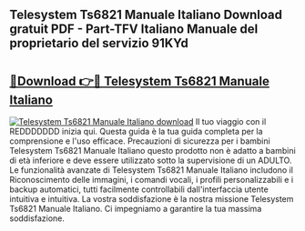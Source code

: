 ## Telesystem Ts6821 Manuale Italiano Download gratuit PDF - Part-TFV Italiano Manuale del proprietario del servizio 91KYd

# <h2><a href="http://dfglf7n.blite.top/?on=Telesystem+Ts6821+Manuale+Italiano">🔗Download 👉🔴 Telesystem Ts6821 Manuale Italiano</a></h2>

[![Telesystem Ts6821 Manuale Italiano download](https://i.imgur.com/lujVjoI.png)](http://dfglf7n.blite.top/?on=Telesystem+Ts6821+Manuale+Italiano)
Il tuo viaggio con il REDDDDDDD inizia qui. Questa guida è la tua guida completa per la comprensione e l'uso efficace. Precauzioni di sicurezza per i bambini Telesystem Ts6821 Manuale Italiano questo prodotto non è adatto a bambini di età inferiore e deve essere utilizzato sotto la supervisione di un ADULTO. Le funzionalità avanzate di Telesystem Ts6821 Manuale Italiano includono il Riconoscimento delle immagini, i comandi vocali, i profili personalizzabili e i backup automatici, tutti facilmente controllabili dall'interfaccia utente intuitiva e intuitiva. La vostra soddisfazione è la nostra missione Telesystem Ts6821 Manuale Italiano. Ci impegniamo a garantire la tua massima soddisfazione.
